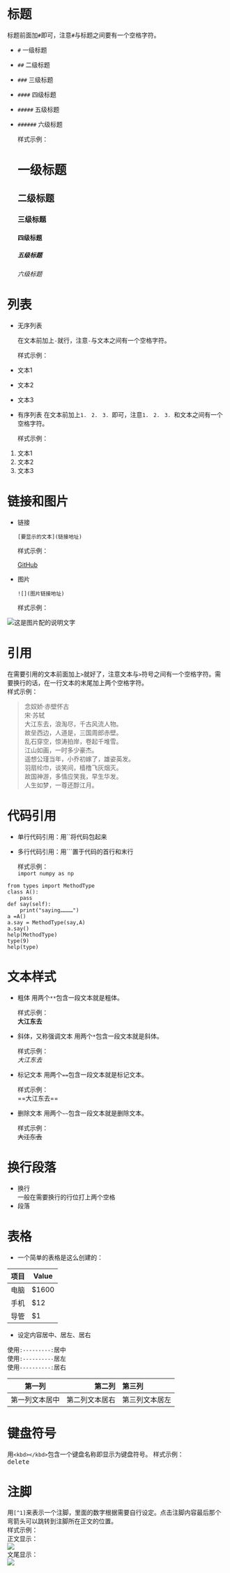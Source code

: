 # 标题
标题前面加`#`即可，注意`#`与标题之间要有一个空格字符。
- `#` 一级标题
- `##` 二级标题
- `###` 三级标题
- `####` 四级标题
- `#####` 五级标题
- `######` 六级标题
    
    样式示例：
    # 一级标题
    ## 二级标题
    ### 三级标题
    #### 四级标题
    ##### 五级标题
    ###### 六级标题

# 列表
- 无序列表

    在文本前加上`-`就行，注意`-`与文本之间有一个空格字符。
    
    样式示例：
- 文本1
- 文本2
- 文本3
- 有序列表
    在文本前加上`1. ` `2. ` `3. `即可，注意`1. ` `2. ` `3. `和文本之间有一个空格字符。
    
    样式示例：
1. 文本1
2. 文本2
3. 文本3
# 链接和图片
- 链接

    `[要显示的文本](链接地址)`
    
    样式示例：

    [GitHub](https://github.com)
- 图片
    
    `![](图片链接地址)`
    
    样式示例：
    
![这是图片配的说明文字](https://github.com/Aghanim-H/Photo/blob/master/Pycharm/Pycharm_New_File.png)

# 引用
在需要引用的文本前面加上`>`就好了，注意文本与`>`符号之间有一个空格字符。需要换行的话，在一行文本的末尾加上两个空格字符。  
    样式示例：
> 念奴娇·赤壁怀古  
宋·苏轼  
大江东去，浪淘尽，千古风流人物。  
故垒西边，人道是，三国周郎赤壁。  
乱石穿空，惊涛拍岸，卷起千堆雪。  
江山如画，一时多少豪杰。  
遥想公瑾当年，小乔初嫁了，雄姿英发。  
羽扇纶巾，谈笑间，樯橹飞灰烟灭。  
故国神游，多情应笑我，早生华发。  
人生如梦，一尊还酻江月。  
# 代码引用
- 单行代码引用：用``将代码包起来
- 多行代码引用：用```置于代码的首行和末行

    样式示例：  
`import numpy as np`
```
from types import MethodType
class A():
    pass
def say(self):
    print("saying…………")
a =A()
a.say = MethodType(say,A)
a.say()
help(MethodType)
type(9)
help(type)
```

# 文本样式
- 粗体
用两个`**`包含一段文本就是粗体。
    
    样式示例：  
**大江东去**
- 斜体，又称强调文本
用两个`*`包含一段文本就是斜体。 

    样式示例：  
*大江东去*
- 标记文本
用两个`==`包含一段文本就是标记文本。

    样式示例：  
==大江东去==
- 删除文本
用两个`~~`包含一段文本就是删除文本。

    样式示例：  
~~大江东去~~

# 换行段落
- 换行  
    一般在需要换行的行位打上两个空格
- 段落


# 表格
- 一个简单的表格是这么创建的：  

项目     | Value
-------- | ----
电脑  | $1600
手机  | $12
导管  | $1
- 设定内容居中、居左、居右  

使用`:---------:`居中  
使用`:----------`居左  
使用`----------:`居右  

| 第一列       | 第二列         | 第三列        |
|:-----------:| -------------:|:-------------|
| 第一列文本居中 | 第二列文本居右  | 第三列文本居左 | 

# 键盘符号
用`<kbd></kbd>`包含一个键盘名称即显示为键盘符号。
    样式示例：  
<kbd>delete</kbd>

# 注脚
用`[^1]`来表示一个注脚，里面的数字根据需要自行设定。点击注脚内容最后那个弯箭头可以跳转到注脚所在正文的位置。      
    样式示例：     
    正文显示：   
    ![](https://github.com/Aghanim-H/Photo/blob/master/Markdown/Markdown%E6%B3%A8%E8%84%9A1.png)   
    文尾显示：   
    ![](https://github.com/Aghanim-H/Photo/blob/master/Markdown/Markdown%E6%B3%A8%E8%84%9A2.png)
        






















